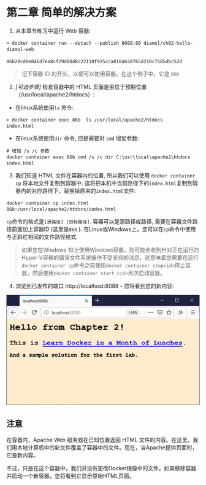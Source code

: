 # 第二章 简单的解决方案

1. 从本章节练习中运行 Web 容器:

```
> docker container run --detach --publish 8088:80 diamol/ch02-hello-diamol-web

86b20cd8e846d7ea8cf29d08d8c22118f925cca818ab28765d218c7585dbc52d
```

> 记下容器 ID 的开头，以便可以使用容器。在这个例子中，它是 `86b`

2. _[可选步骤]_ 检查容器中的 HTML 页面是否位于预期位置（/usr/local/apache2/htdocs）:

- 在linux系统使用`ls` 命令:

```
> docker container exec 86b  ls /usr/local/apache2/htdocs
index.html
```

- 在linux系统使用`dir` 命令, 但是需要对 `cmd` 增加参数:

```
# 增加 /s /c 参数
docker container exec 86b cmd /s /c dir C:\usr\local\apache2\htdocs
index.html
```

3. 我们知道 HTML 文件在容器内的位置, 所以我们可以使用 `docker container cp` 将本地文件复制到容器中. 这将把本机中当前路径下的`index.html`复制到容器内的对应路径下，替换掉原来的`index.html`文件:

```
docker container cp index.html 86b:/usr/local/apache2/htdocs/index.html
```

`cp`命令的格式是`[源路径] [目标路径]`. 容器可以是源路径或路径, 需要在容器文件路径前面加上容器ID (这里是`86b` ). 在Linux或Windows上，您可以在`cp`命令中使用与正斜杠相同的文件路径格式.

> 如果您在Windows 10上使用Windows容器，则可能会收到针对正在运行的Hyper-V容器的错误文件系统操作不受支持的消息，这意味着您需要在运行`docker container cp`命令之前使用`docker container stop<id>`停止容器，然后使用`docker container start <id>`再次启动容器。

4. 浏览到已发布的端口 http://localhost:8088 - 您将看到您的新内容:

![](new-website.png)

## 注意

在容器内，Apache Web 服务器在已知位置返回 HTML 文件的内容。在这里，我们用本地计算机中的新文件覆盖了容器中的文件。现在，当Apache提供页面时，它是新内容。

不过，只是在这个容器中，我们并没有更改Docker镜像中的文件。如果移除容器并启动一个新容器，您将看到它显示原始HTML页面。